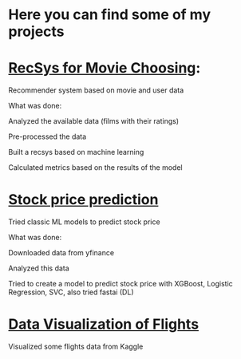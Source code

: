# Here you can find some of my projects

# [RecSys for Movie Choosing](recsys_movie.ipynb):

Recommender system based on movie and user data

What was done:

Analyzed the available data (films with their ratings)

Pre-processed the data

Built a recsys based on machine learning

Calculated metrics based on the results of the model

# [Stock price prediction](price_prediction.ipynb)

Tried classic ML models to predict stock price

What was done:

Downloaded data from yfinance

Analyzed this data

Tried to create a model to predict stock price with XGBoost, Logistic Regression, SVC, also tried fastai (DL)

# [Data Visualization of Flights](DataVisualization.ipynb)

Visualized some flights data from Kaggle
